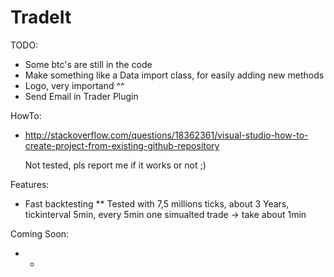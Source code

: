 # TradeIt

TODO:
* Some btc's are still in the code
* Make something like a Data import class, for easily adding new methods 
* Logo, very importand ^^
* Send Email in Trader Plugin

HowTo:
* http://stackoverflow.com/questions/18362361/visual-studio-how-to-create-project-from-existing-github-repository

   Not tested, pls report me if it works or not ;)

Features:
* Fast backtesting
** Tested with 7,5 millions ticks, about 3 Years, tickinterval 5min, every 5min one simualted trade -> take about 1min

Coming Soon:
* -
